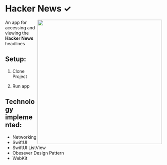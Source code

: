 # Hacker News ✓
<img src="https://github.com/prosperevergreen/Hacker-News-iOS/blob/main/Documentation/HackerNews.gif" align="right" width="400" />

An app for accessing and viewing the **Hacker News** headlines

## Setup:

1. Clone Project

2. Run app

## Technology implemented:

* Networking
* SwiftUI
* SwiftUI ListView
* Obesever Design Pattern
* WebKit